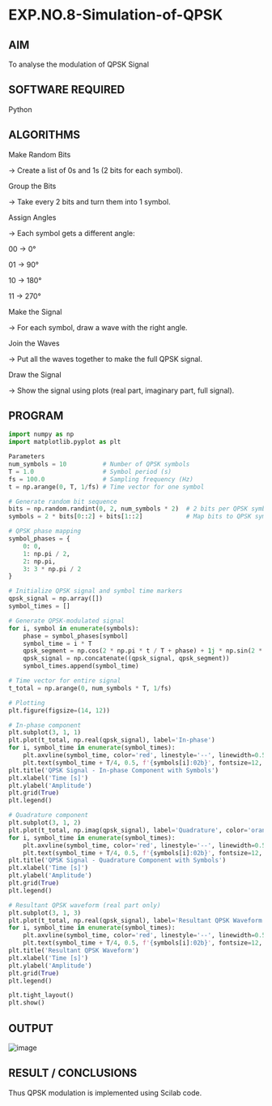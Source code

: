 # EXP.NO.8-Simulation-of-QPSK
## AIM
To analyse the modulation of QPSK Signal

## SOFTWARE REQUIRED
Python

## ALGORITHMS
Make Random Bits

→ Create a list of 0s and 1s (2 bits for each symbol).

Group the Bits

→ Take every 2 bits and turn them into 1 symbol.

Assign Angles

→ Each symbol gets a different angle:

00 → 0°

01 → 90°

10 → 180°

11 → 270°

Make the Signal

→ For each symbol, draw a wave with the right angle.

Join the Waves

→ Put all the waves together to make the full QPSK signal.

Draw the Signal

→ Show the signal using plots (real part, imaginary part, full signal).

## PROGRAM
``` python
import numpy as np
import matplotlib.pyplot as plt

Parameters
num_symbols = 10          # Number of QPSK symbols
T = 1.0                   # Symbol period (s)
fs = 100.0                # Sampling frequency (Hz)
t = np.arange(0, T, 1/fs) # Time vector for one symbol

# Generate random bit sequence
bits = np.random.randint(0, 2, num_symbols * 2)  # 2 bits per QPSK symbol
symbols = 2 * bits[0::2] + bits[1::2]            # Map bits to QPSK symbols (00, 01, 10, 11 → 0, 1, 2, 3)

# QPSK phase mapping
symbol_phases = {
    0: 0,
    1: np.pi / 2,
    2: np.pi,
    3: 3 * np.pi / 2
}

# Initialize QPSK signal and symbol time markers
qpsk_signal = np.array([])
symbol_times = []

# Generate QPSK-modulated signal
for i, symbol in enumerate(symbols):
    phase = symbol_phases[symbol]
    symbol_time = i * T
    qpsk_segment = np.cos(2 * np.pi * t / T + phase) + 1j * np.sin(2 * np.pi * t / T + phase)
    qpsk_signal = np.concatenate((qpsk_signal, qpsk_segment))
    symbol_times.append(symbol_time)

# Time vector for entire signal
t_total = np.arange(0, num_symbols * T, 1/fs)

# Plotting
plt.figure(figsize=(14, 12))

# In-phase component
plt.subplot(3, 1, 1)
plt.plot(t_total, np.real(qpsk_signal), label='In-phase')
for i, symbol_time in enumerate(symbol_times):
    plt.axvline(symbol_time, color='red', linestyle='--', linewidth=0.5)
    plt.text(symbol_time + T/4, 0.5, f'{symbols[i]:02b}', fontsize=12, color='blue')
plt.title('QPSK Signal - In-phase Component with Symbols')
plt.xlabel('Time [s]')
plt.ylabel('Amplitude')
plt.grid(True)
plt.legend()

# Quadrature component
plt.subplot(3, 1, 2)
plt.plot(t_total, np.imag(qpsk_signal), label='Quadrature', color='orange')
for i, symbol_time in enumerate(symbol_times):
    plt.axvline(symbol_time, color='red', linestyle='--', linewidth=0.5)
    plt.text(symbol_time + T/4, 0.5, f'{symbols[i]:02b}', fontsize=12, color='blue')
plt.title('QPSK Signal - Quadrature Component with Symbols')
plt.xlabel('Time [s]')
plt.ylabel('Amplitude')
plt.grid(True)
plt.legend()

# Resultant QPSK waveform (real part only)
plt.subplot(3, 1, 3)
plt.plot(t_total, np.real(qpsk_signal), label='Resultant QPSK Waveform', color='green')
for i, symbol_time in enumerate(symbol_times):
    plt.axvline(symbol_time, color='red', linestyle='--', linewidth=0.5)
    plt.text(symbol_time + T/4, 0.5, f'{symbols[i]:02b}', fontsize=12, color='blue')
plt.title('Resultant QPSK Waveform')
plt.xlabel('Time [s]')
plt.ylabel('Amplitude')
plt.grid(True)
plt.legend()

plt.tight_layout()
plt.show()
```
## OUTPUT
![image](https://github.com/user-attachments/assets/baaddec1-65b1-4ff3-99e3-737b06e2bb3f)

## RESULT / CONCLUSIONS
Thus QPSK modulation is implemented using Scilab code.
